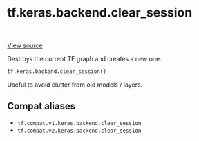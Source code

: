 <div itemscope itemtype="http://developers.google.com/ReferenceObject">
<meta itemprop="name" content="tf.keras.backend.clear_session" />
<meta itemprop="path" content="Stable" />
</div>

# tf.keras.backend.clear_session

<!-- Insert buttons and diff -->

<table class="tfo-notebook-buttons tfo-api" align="left">
</table>

<a target="_blank" href="/code/stable/tensorflow/python/keras/backend.py">View source</a>



Destroys the current TF graph and creates a new one.

``` python
tf.keras.backend.clear_session()
```



<!-- Placeholder for "Used in" -->

Useful to avoid clutter from old models / layers.

## Compat aliases

* `tf.compat.v1.keras.backend.clear_session`
* `tf.compat.v2.keras.backend.clear_session`

